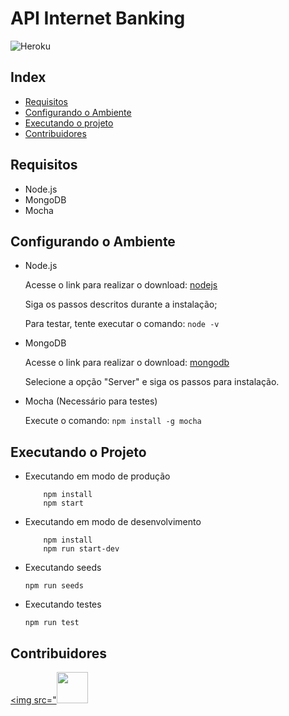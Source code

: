 # API Internet Banking

![Heroku](https://heroku-badge.herokuapp.com/?app=internetbankingapi&root=api/v1/usuario/logout&style=flat&svg=1)

## Index
* [Requisitos](#requisitos)
* [Configurando o Ambiente](#configurando-o-ambiente)
* [Executando o projeto](#executando-o-projeto)
* [Contribuidores](#contribuidores)

## Requisitos
* Node.js
* MongoDB
* Mocha

## Configurando o Ambiente

* Node.js

  Acesse o link para realizar o download: [nodejs](https://nodejs.org/en/)

  Siga os passos descritos durante a instalação;

  Para testar, tente executar o comando: ```node -v```

* MongoDB

  Acesse o link para realizar o download: [mongodb](https://www.mongodb.com/download-center/community)

  Selecione a opção "Server" e siga os passos para instalação.

* Mocha (Necessário para testes)

  Execute o comando: ```npm install -g mocha```

## Executando o Projeto

* Executando em modo de produção

    ```
        npm install
        npm start
    ```

* Executando em modo de desenvolvimento

    ```
        npm install
        npm run start-dev
    ```

* Executando seeds

    ```npm run seeds```

* Executando testes

    ```npm run test```

## Contribuidores
<a href="https://github.com/jessicacarolinecosta"><img src="<a href="https://github.com/gihcardoso"><img src="https://avatars0.githubusercontent.com/u/30425202?s=460&v=4" width="50"></a>
